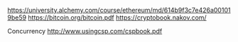 
https://university.alchemy.com/course/ethereum/md/614b9f3c7e426a001019be59 
https://bitcoin.org/bitcoin.pdf
https://cryptobook.nakov.com/

Concurrency
http://www.usingcsp.com/cspbook.pdf